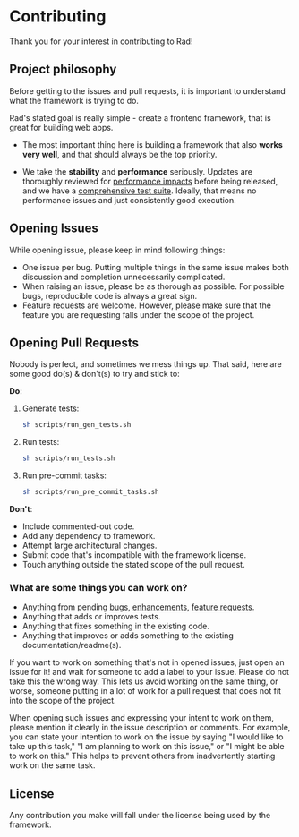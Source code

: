 # Contributing

Thank you for your interest in contributing to Rad!

## Project philosophy

Before getting to the issues and pull requests, it is important to understand what the framework is trying to do.

Rad's stated goal is really simple - create a frontend framework, that is great for building web apps. 

- The most important thing here is building a framework that also **works very well**, and that should always be the top priority.

- We take the **stability** and **performance** seriously. Updates are thoroughly reviewed for [performance impacts](https://github.com/erlage/rad-benchmarks) before being released, and we have a [comprehensive test suite](https://github.com/erlage/rad/tree/main/packages/rad/test). Ideally, that means no performance issues and just consistently good execution. 

## Opening Issues

While opening issue, please keep in mind following things:

- One issue per bug. Putting multiple things in the same issue makes both discussion and completion unnecessarily complicated.
- When raising an issue, please be as thorough as possible. For possible bugs, reproducible code is always a great sign.
- Feature requests are welcome. However, please make sure that the feature you are requesting falls under the scope of the project.

## Opening Pull Requests

Nobody is perfect, and sometimes we mess things up. That said, here are some good do(s) & don't(s) to try and stick to:

**Do**:

1. Generate tests:
    ```sh
    sh scripts/run_gen_tests.sh
    ```

2. Run tests:
    ```sh
    sh scripts/run_tests.sh
    ```

3. Run pre-commit tasks:
    ```sh
    sh scripts/run_pre_commit_tasks.sh
    ```

**Don't**:

- Include commented-out code.
- Add any dependency to framework.
- Attempt large architectural changes.
- Submit code that's incompatible with the framework license.
- Touch anything outside the stated scope of the pull request.

### What are some things you can work on?

- Anything from pending [bugs](https://github.com/erlage/rad/labels/bug), [enhancements](https://github.com/erlage/rad/labels/enhancement), [feature requests](https://github.com/erlage/rad/labels/feature).
- Anything that adds or improves tests.
- Anything that fixes something in the existing code.
- Anything that improves or adds something to the existing documentation/readme(s).

If you want to work on something that's not in opened issues, just open an issue for it! and wait for someone to add a label to your issue. Please do not take this the wrong way. This lets us avoid working on the same thing, or worse, someone putting in a lot of work for a pull request that does not fit into the scope of the project.

When opening such issues and expressing your intent to work on them, please mention it clearly in the issue description or comments. For example, you can state your intention to work on the issue by saying "I would like to take up this task," "I am planning to work on this issue," or "I might be able to work on this." This helps to prevent others from inadvertently starting work on the same task.

## License
Any contribution you make will fall under the license being used by the framework.
